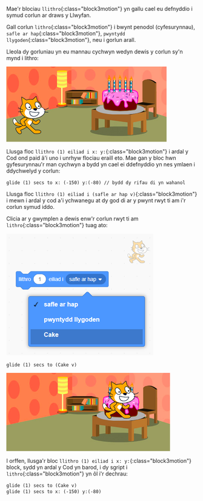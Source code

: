 Mae'r blociau `llithro`{:class="block3motion"} yn gallu cael eu defnyddio i symud corlun ar draws y Llwyfan.

Gall corlun `lithro`{:class="block3motion"} i bwynt penodol (cyfesurynnau), `safle ar hap`{:class="block3motion"}, `pwyntydd llygoden`{:class="block3motion"}, neu i gorlun arall.

Lleola dy gorluniau yn eu mannau cychwyn wedyn dewis y corlun sy'n mynd i lithro:

![Y Llwyfan gyda'r corluniau cath a chacen yn eu mannau cychwyn.](images/example-start.png)

Llusga floc `llithro (1) eiliad i x: y:`{:class="block3motion"} i ardal y Cod ond paid â'i uno i unrhyw flociau eraill eto. Mae gan y bloc hwn gyfesurynnau'r man cychwyn a bydd yn cael ei ddefnyddio yn nes ymlaen i ddychwelyd y corlun:

```blocks3
glide (1) secs to x: (-150) y:(-80) // bydd dy rifau di yn wahanol
```

Llusga floc `llithro (1) eiliad i (safle ar hap v)`{:class="block3motion"} i mewn i ardal y cod a'i ychwanegu at dy god di ar y pwynt rwyt ti am i'r corlun symud iddo.

Clicia ar y gwymplen a dewis enw'r corlun rwyt ti am `lithro`{:class="block3motion"} tuag ato:

![Y gwymplen ar gyfer y bloc llithro yn dangos corluniau eraill yn y rhestr.](images/glide-menu.png)

```blocks3
glide (1) secs to (Cake v)
```

![Y Llwyfan yn dangos corlun y gath wedi llithro i gorlun y gacen.](images/example-end.png)

I orffen, llusga'r bloc `llithro (1) eiliad i x: y:`{:class="block3motion"} block, sydd yn ardal y Cod yn barod, i dy sgript i `lithro`{:class="block3motion"} yn ôl i'r dechrau:

```blocks3
glide (1) secs to (Cake v)
glide (1) secs to x: (-150) y:(-80)
```

